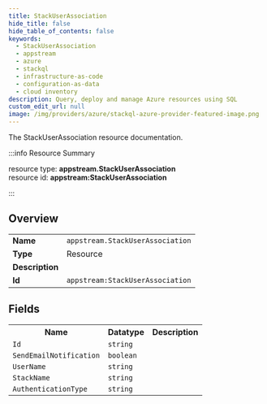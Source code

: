 ```yaml
---
title: StackUserAssociation
hide_title: false
hide_table_of_contents: false
keywords:
  - StackUserAssociation
  - appstream
  - azure
  - stackql
  - infrastructure-as-code
  - configuration-as-data
  - cloud inventory
description: Query, deploy and manage Azure resources using SQL
custom_edit_url: null
image: /img/providers/azure/stackql-azure-provider-featured-image.png
---
```

The StackUserAssociation resource documentation.

:::info Resource Summary

<div class="row">
<div class="providerDocColumn">
<span>resource type:&nbsp;<b>appstream.StackUserAssociation</b></span><br />
<span>resource id:&nbsp;<b>appstream:StackUserAssociation</b></span><br />
</div>
</div>

:::

## Overview
<table><tbody>
<tr><td><b>Name</b></td><td><code>appstream.StackUserAssociation</code></td></tr>
<tr><td><b>Type</b></td><td>Resource</td></tr>
<tr><td><b>Description</b></td><td></td></tr>
<tr><td><b>Id</b></td><td><code>appstream:StackUserAssociation</code></td></tr>
</tbody></table>

## Fields
<table><tbody>
<tr><th>Name</th><th>Datatype</th><th>Description</th></tr>
<tr><td><code>Id</code></td><td><code>string</code></td><td></td></tr><tr><td><code>SendEmailNotification</code></td><td><code>boolean</code></td><td></td></tr><tr><td><code>UserName</code></td><td><code>string</code></td><td></td></tr><tr><td><code>StackName</code></td><td><code>string</code></td><td></td></tr><tr><td><code>AuthenticationType</code></td><td><code>string</code></td><td></td></tr>
</tbody></table>